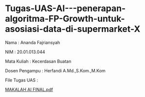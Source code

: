 # Tugas-UAS-AI---penerapan-algoritma-FP-Growth-untuk-asosiasi-data-di-supermarket-X

Nama           : Ananda Fajriansyah

NIM            : 20.01.013.044

Mata Kuliah    : Kecerdasan Buatan

Dosen Pengampu : Herfandi A.Md.,S.Kom.,M.Kom

File Tugas UAS :

[MAKALAH AI FINAL.pdf](https://github.com/Ananda227/Tugas-UAS-AI---penerapan-algoritma-FP-Growth-untuk-asosiasi-data-di-supermarket-X/files/7853952/MAKALAH.AI.FINAL.pdf)

